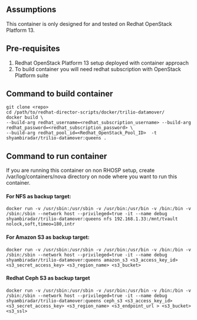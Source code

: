 ## Assumptions
This container is only designed for and tested on Redhat OpenStack Platform 13.

## Pre-requisites
1. Redhat OpenStack Platform 13 setup deployed with container approach
2. To build container you will need redhat subscription with OpenStack Platform suite

## Command to build container
```
git clone <repo>
cd /path/to/redhat-director-scripts/docker/trilio-datamover/
docker build \
--build-arg redhat_username=<redhat_subscription_username> --build-arg redhat_password=<redhat_subscription_password> \
--build-arg redhat_pool_id=<Redhat_OpenStack_Pool_ID>  -t shyambiradar/trilio-datamover:queens .
```

## Command to run container

If you are running this container on non RHOSP setup, create /var/log/containers/nova directory on node where you want to run this container.
#### For NFS as backup target:
```
docker run -v /usr/sbin:/usr/sbin -v /usr/bin:/usr/bin -v /bin:/bin -v /sbin:/sbin --network host --privileged=true -it --name debug shyambiradar/trilio-datamover:queens nfs 192.168.1.33:/mnt/tvault nolock,soft,timeo=180,intr
```
#### For Amazon S3 as backup target:
```
docker run -v /usr/sbin:/usr/sbin -v /usr/bin:/usr/bin -v /bin:/bin -v /sbin:/sbin --network host --privileged=true -it --name debug shyambiradar/trilio-datamover:queens amazon_s3 <s3_access_key_id> <s3_secret_access_key> <s3_region_name> <s3_bucket>
```
#### Redhat Ceph S3 as backup target
```
docker run -v /usr/sbin:/usr/sbin -v /usr/bin:/usr/bin -v /bin:/bin -v /sbin:/sbin --network host --privileged=true -it --name debug shyambiradar/trilio-datamover:queens ceph_s3 <s3_access_key_id> <s3_secret_access_key> <s3_region_name> <s3_endpoint_url > <s3_bucket>
<s3_ssl>
```
